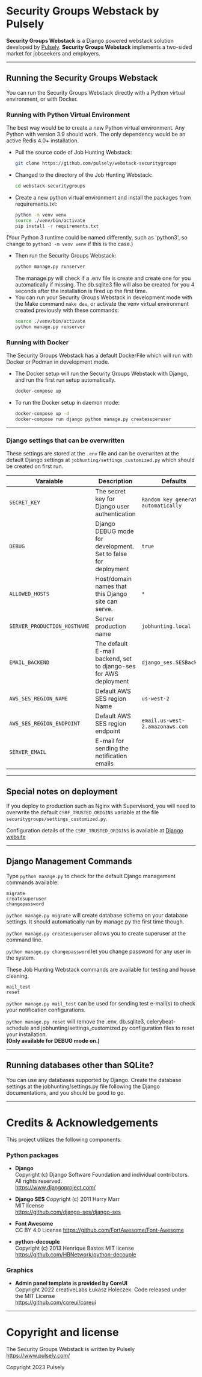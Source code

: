 
# Security Groups Webstack by Pulsely

__Security Groups Webstack__ is a Django powered webstack solution developed by [Pulsely](https://www.pulsely.com/). 
__Security Groups Webstack__ implements a two-sided market for jobseekers and employers.

---

## Running the Security Groups Webstack

You can run the Security Groups Webstack directly with a Python virtual environment, or with Docker.

### Running with Python Virtual Environment

The best way would be to create a new Python virtual environment. Any Python with version 3.9 should work.
The only dependency would be an active Redis 4.0+ installation.

* Pull the source code of Job Hunting Webstack:
  ```sh
  git clone https://github.com/pulsely/webstack-securitygroups
  ```

* Changed to the directory of the Job Hunting Webstack:
  ```sh
  cd webstack-securitygroups
  ```

* Create a new python virtual environment and install the packages from requirements.txt:
  ```sh
  python -m venv venv
  source ./venv/bin/activate
  pip install -r requirements.txt
  ```
(Your Python 3 runtime could be named differently, such as 'python3', so change to ```python3 -m venv venv``` if this is the case.)

* Then run the Security Groups Webstack:
  ```sh
  python manage.py runserver
  ```
  The manage.py will check if a .env file is create and create one for you automatically if missing. The db.sqlite3 file will also be created for you 4 seconds after the installation is fired up the first time.
* You can run your Security Groups Webstack in development mode with the Make command ```make dev```, or activate the venv virtual environment created previously with these commands:
  ```sh
  source ./venv/bin/activate
  python manage.py runserver
  ```


### Running with Docker

The Security Groups Webstack has a default DockerFile which will run with Docker or Podman in development mode.

* The Docker setup will run the Security Groups Webstack with Django, and run the first run setup automatically.

  ```sh
  docker-compose up
  ```

* To run the Docker setup in daemon mode:

  ```sh
  docker-compose up -d
  docker-compose run django python manage.py createsuperuser
  ```

[//]: # (---)

[//]: # ()
[//]: # (###  Celery)

[//]: # ()
[//]: # (Celery is used for scheduling the periodic uptime checks.)

[//]: # ()
[//]: # (A sample shell script will trigger the celery for recurring checks with minutes specified in ``DEFAULT_PERIODIC_MINUTES`` with the .env configuration:  )

[//]: # (```./run_celery_dev.sh``` )

---

### Django settings that can be overwritten

These settings are stored at the ``.env`` file and can be overwriten at the default Django settings at ```jobhunting/settings_customized.py``` which should be created on first run.

| **Varaiable** | **Description**                                                | **Defaults**                           |
| ------------- |----------------------------------------------------------------|----------------------------------------|
| ``SECRET_KEY`` | The secret key for Django user authentication                  | ``Random key generated automatically`` |
| ``DEBUG``          | Django DEBUG mode for development. Set to false for deployment | ``true``                               |
| ``ALLOWED_HOSTS``   | Host/domain names that this Django site can serve.             | ``*``                                  |
| ``SERVER_PRODUCTION_HOSTNAME`` | Server production name                                         | ``jobhunting.local``                   |
| ``EMAIL_BACKEND`` | The default E-mail backend, set to django-ses for AWS deployment            | ``django_ses.SESBackend``              |
| ``AWS_SES_REGION_NAME`` | Default AWS SES region Name                                                 | ``us-west-2``                          |
| ``AWS_SES_REGION_ENDPOINT`` | Default AWS SES region endpoint                                             | ``email.us-west-2.amazonaws.com``      |
| ``SERVER_EMAIL`` | E-mail for sending the notification emails                                  |                                        |

[//]: # (| ``SLACK_TOKEN`` | Slack Team Token                                                            |                                                                                      |)

[//]: # (| ``SLACK_ROOM`` | Room to show the error Slack message.                                       | ``#general``                                                                                                           |)

---
## Special notes on deployment

If you deploy to production such as Nginx with Supervisord, you will need to overwrite the default ``CSRF_TRUSTED_ORIGINS`` variable at the file ``securitygroups/settings_customized.py``.

Configuration details of the ``CSRF_TRUSTED_ORIGINS`` is available at [Django website](https://docs.djangoproject.com/en/4.2/ref/settings/#csrf-trusted-origins)

---

## Django Management Commands



Type ```python manage.py``` to check for the default Django management commands available:

```
migrate
createsuperuser
changepassword
```

```python manage.py migrate``` will create database schema on your database settings. It should automatically run by manage.py the first time though.

```python manage.py createsuperuser``` allows you to create superuser at the command line.

```python manage.py changepassword``` let you change password for any user in the system.

These Job Hunting Webstack commands are available for testing and house cleaning.
```
mail_test
reset
```

```python manage.py mail_test``` can be used for sending test e-mail(s) to check your notification configurations.

```python manage.py reset``` will remove the .env, db.sqlite3, celerybeat-schedule and jobhunting/settings_customized.py configuration files to reset your installation.   
**(Only available for DEBUG mode on.)**

---

## Running databases other than SQLite?

You can use any databases supported by Django. Create the database settings at the jobhunting/settings.py file following the Django documentations, and you should be good to go.

---

# Credits & Acknowledgements

This project utilizes the following components:

### Python packages

[//]: # (* __Celery__  )

[//]: # (  Copyright &#40;c&#41; 2015-2016 Ask Solem & contributors.  All rights reserved.)

[//]: # (  Copyright &#40;c&#41; 2012-2014 GoPivotal, Inc.  All rights reserved.)

[//]: # (  Copyright &#40;c&#41; 2009, 2010, 2011, 2012 Ask Solem, and individual contributors.  All rights reserved.)

[//]: # (  BSD 3-Clause "New" or "Revised" License)

[//]: # (  https://github.com/celery/celery)

* __Django__  
  Copyright (c) Django Software Foundation and individual contributors.   
  All rights reserved.   
  https://www.djangoproject.com/  


* __Django SES__
  Copyright (c) 2011 Harry Marr  
  MIT license  
  https://github.com/django-ses/django-ses  

* __Font Awesome__  
  CC BY 4.0 License
  https://github.com/FortAwesome/Font-Awesome

* __python-decouple__  
  Copyright (c) 2013 Henrique Bastos
  MIT license  
  https://github.com/HBNetwork/python-decouple

### Graphics

* __Admin panel template is provided by CoreUI__  
  Copyright 2022 creativeLabs Łukasz Holeczek. Code released under the MIT License   
  https://github.com/coreui/coreui


---

# Copyright and license

The Security Groups Webstack is written by Pulsely https://www.pulsely.com/

Copyright 2023 Pulsely
